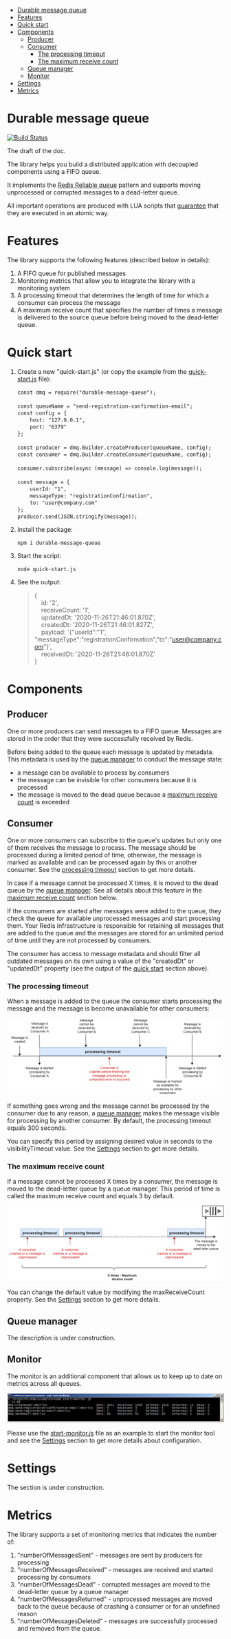 - [Durable message queue](#durable-message-queue)
- [Features](#features)
- [Quick start](#quick-start)
- [Components](#components)
  - [Producer](#producer)
  - [Consumer](#consumer)
    - [The processing timeout](#the-processing-timeout)
    - [The maximum receive count](#the-maximum-receive-count)
  - [Queue manager](#queue-manager)
  - [Monitor](#monitor)
- [Settings](#settings)
- [Metrics](#metrics)


# Durable message queue
[![Build Status](https://travis-ci.org/ArkadiyShuvaev/durable-message-queue.svg?branch=master)](https://travis-ci.org/ArkadiyShuvaev/durable-message-queue)

The draft of the doc.

The library helps you build a distributed application with decoupled components using a FIFO queue.

It implements the [Redis Reliable queue](https://redis.io/commands/rpoplpush) pattern and supports moving unprocessed or corrupted messages to a dead-letter queue.

All important operations are produced with LUA scripts that [guarantee](https://redis.io/commands/eval#atomicity-of-scripts) that they are executed in an atomic way.

# Features
The library supports the following features (described below in details):
1. A FIFO queue for published messages
1. Monitoring metrics that allow you to integrate the library with a monitoring system
1. A processing timeout that determines the length of time for which a consumer can process the message
1. A maximum receive count that specifies the number of times a message is delivered to the source queue before being moved to the dead-letter queue.


# Quick start
1. Create a new "quick-start.js" (or copy the example from the [quick-start.js](examples/quick-start.js) file):
    ```
    const dmq = require("durable-message-queue");

    const queueName = "send-registration-confirmation-email";
    const config = {
        host: "127.0.0.1",
        port: "6379"
    };

    const producer = dmq.Builder.createProducer(queueName, config);
    const consumer = dmq.Builder.createConsumer(queueName, config);

    consumer.subscribe(async (message) => console.log(message));

    const message = {
        userId: "1",
        messageType: "registrationConfirmation",
        to: "user@company.com"
    };
    producer.send(JSON.stringify(message));
    ```
1. Install the package:
    ```
    npm i durable-message-queue
    ```
1. Start the script:
    ```
    node quick-start.js
    ```
1. See the output:
    > {  
    >     id: '2',  
    >     receiveCount: '1',  
    >     updatedDt: '2020-11-26T21:46:01.870Z',  
    >     createdDt: '2020-11-26T21:46:01.827Z',  
    >     payload: '{"userId":"1",  "messageType":"registrationConfirmation","to":"user@company.com"}',  
    >     receivedDt: '2020-11-26T21:46:01.870Z'  
    >  }

# Components
## Producer
One or more producers can send messages to a FIFO queue. Messages are stored in the order that they were successfully received by Redis.

Before being added to the queue each message is updated by metadata. This metadata is used by the [queue manager](#queue-manager) to conduct the message state:
- a message can be available to process by consumers
- the message can be invisible for other consumers because it is processed
- the message is moved to the dead queue because a [maximum receive count](#the-maximum-receive-count) is exceeded

## Consumer
One or more consumers can subscribe to the queue's updates but only one of them receives the message to process. The message should be processed  during a limited period of time, otherwise, the message is marked as available and can be processed again by this or another consumer. See the [processing timeout](#the-processing-timeout) section to get more details.

In case if a message cannot be processed X times, it is moved to the dead queue by the [queue manager](#queue-manager). See all details about this feature in the [maximum receive count](#the-maximum-receive-count) section below.

If the consumers are started after messages were added to the queue, they check the queue for available unprocessed messages and start processing them. Your Redis infrastructure is responsible for retaining all messages that are added to the queue and the messages are stored for an unlimited period of time until they are not processed by consumers.

The consumer has access to message metadata and should filter all  outdated messages on its own using a value of the "createdDt" or "updatedDt" property (see the output of the [quick start](#quick-start) section above).

### The processing timeout
When a message is added to the queue the consumer starts processing the message and the message is become unavailable for other consumers:

![Processing Timeout](https://raw.githubusercontent.com/ArkadiyShuvaev/durable-message-queue/master/assests/processing-timeout.png)

If something goes wrong and the message cannot be processed by the consumer due to any reason, a [queue manager](#queue-manager) makes the message visible for processing by another consumer. By default, the processing timeout equals 300 seconds.

You can specify this period by assigning desired value in seconds to the visibilityTimeout value. See the [Settings](#settings) section to get more details.

### The maximum receive count
If a message cannot be processed X times by a consumer, the message is moved to the dead-letter queue by a queue manager. This period of time is called the maximum receive count and equals 3 by default.

![Dead-letter queue](https://raw.githubusercontent.com/ArkadiyShuvaev/durable-message-queue/master/assests/dead-letter-queue.png)

You can change the default value by modifying the maxReceiveCount property. See the [Settings](#settings) section to get more details.

## Queue manager
The description is under construction.

## Monitor
The monitor is an additional component that allows us to keep up to date on metrics across all queues.

![Dead-letter queue](https://raw.githubusercontent.com/ArkadiyShuvaev/durable-message-queue/master/assests/monitor-animation.gif)

 Please use the [start-monitor.js](examples/start-monitor.js) file as an example to start the monitor tool and see the [Settings](#settings) section to get more details about configuration.

# Settings
The section is under construction.


# Metrics
The library supports a set of monitoring metrics that indicates the number of:
1. "numberOfMessagesSent" - messages are sent by producers for processing
1. "numberOfMessagesReceived" - messages are received and started processing by consumers
1. "numberOfMessagesDead" - corrupted messages are moved to the dead-letter queue by a queue manager
1. "numberOfMessagesReturned" - unprocessed messages are moved back to the queue because of crashing a consumer or for an undefined reason
1. "numberOfMessagesDeleted" - messages are successfully processed and removed from the queue.